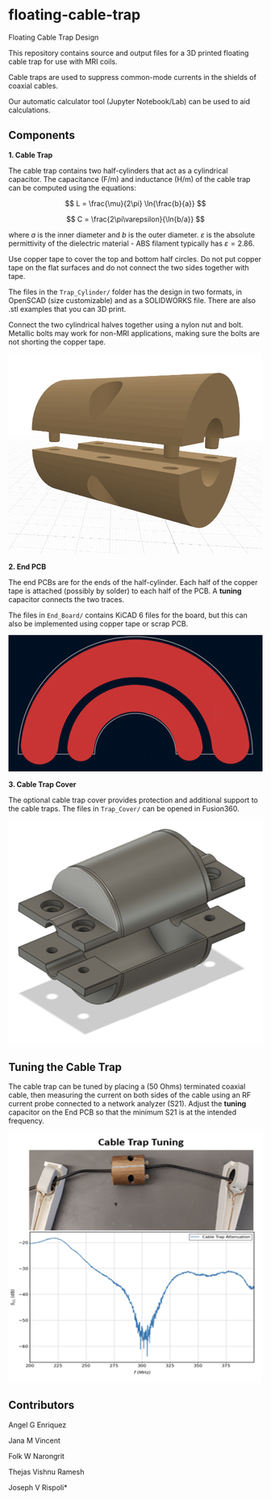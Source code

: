 # floating-cable-trap
Floating Cable Trap Design

This repository contains source and output files for a 3D printed floating cable trap for use with MRI coils.

Cable traps are used to suppress common-mode currents in the shields of coaxial cables.

Our automatic calculator tool (Jupyter Notebook/Lab) can be used to aid calculations.

## Components

**1. Cable Trap**

The cable trap contains two half-cylinders that act as a cylindrical capacitor. The capacitance (F/m) and inductance (H/m) of the cable trap can be computed using the equations:

$$ L = \frac{\mu}{2\pi} \ln{\frac{b}{a}} $$

$$ C = \frac{2\pi\varepsilon}{\ln{b/a}} $$

where $a$ is the inner diameter and $b$ is the outer diameter. $\varepsilon$ is the absolute permittivity of the dielectric material - ABS filament typically has $\varepsilon = 2.86$. 

Use copper tape to cover the top and bottom half circles. Do not put copper tape on the flat surfaces and do not connect the two sides together with tape.

The files in the `Trap_Cylinder/` folder has the design in two formats, in OpenSCAD (size customizable) and as a SOLIDWORKS file. There are also .stl examples that you can 3D print.

Connect the two cylindrical halves together using a nylon nut and bolt. Metallic bolts may work for non-MRI applications, making sure the bolts are not shorting the copper tape.

![trap](Images/Trap.png)

**2. End PCB**

The end PCBs are for the ends of the half-cylinder. Each half of the copper tape is attached (possibly by  solder) to each half of the PCB. A **tuning** capacitor connects the two traces.

The files in `End_Board/` contains KiCAD 6 files for the board, but this can also be implemented using copper tape or scrap PCB.

![end-board](Images/End_Board.png)

**3. Cable Trap Cover**

The optional cable trap cover provides protection and additional support to the cable traps. The files in `Trap_Cover/` can be opened in Fusion360.

![trap cover](Images/Trap_Cover_R25_L56.png)

## Tuning the Cable Trap

The cable trap can be tuned by placing a (50 Ohms) terminated coaxial cable, then measuring the current on both sides of the cable using an RF current probe connected to a network analyzer (S21). Adjust the **tuning** capacitor on the End PCB so that the minimum S21 is at the intended frequency.  

![Tuning](Images/Trap_Tuning.png)

## Contributors

Angel G Enriquez

Jana M Vincent

Folk W Narongrit

Thejas Vishnu Ramesh

Joseph V Rispoli*
